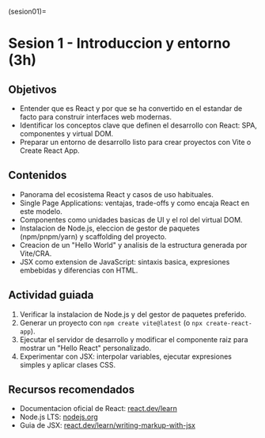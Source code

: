 (sesion01)=
# Sesion 1 - Introduccion y entorno (3h)

## Objetivos
- Entender que es React y por que se ha convertido en el estandar de facto para construir interfaces web modernas.
- Identificar los conceptos clave que definen el desarrollo con React: SPA, componentes y virtual DOM.
- Preparar un entorno de desarrollo listo para crear proyectos con Vite o Create React App.

## Contenidos
- Panorama del ecosistema React y casos de uso habituales.
- Single Page Applications: ventajas, trade-offs y como encaja React en este modelo.
- Componentes como unidades basicas de UI y el rol del virtual DOM.
- Instalacion de Node.js, eleccion de gestor de paquetes (npm/pnpm/yarn) y scaffolding del proyecto.
- Creacion de un "Hello World" y analisis de la estructura generada por Vite/CRA.
- JSX como extension de JavaScript: sintaxis basica, expresiones embebidas y diferencias con HTML.

## Actividad guiada
1. Verificar la instalacion de Node.js y del gestor de paquetes preferido.
2. Generar un proyecto con `npm create vite@latest` (o `npx create-react-app`).
3. Ejecutar el servidor de desarrollo y modificar el componente raiz para mostrar un "Hello React" personalizado.
4. Experimentar con JSX: interpolar variables, ejecutar expresiones simples y aplicar clases CSS.

## Recursos recomendados
- Documentacion oficial de React: [react.dev/learn](https://react.dev/learn)
- Node.js LTS: [nodejs.org](https://nodejs.org)
- Guia de JSX: [react.dev/learn/writing-markup-with-jsx](https://react.dev/learn/writing-markup-with-jsx)
